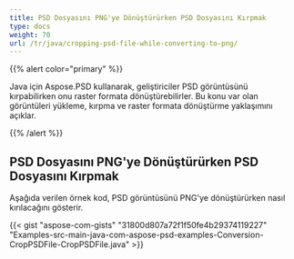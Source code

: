 ```yaml
---
title: PSD Dosyasını PNG'ye Dönüştürürken PSD Dosyasını Kırpmak
type: docs
weight: 70
url: /tr/java/cropping-psd-file-while-converting-to-png/
---
```


{{% alert color="primary" %}}

Java için Aspose.PSD kullanarak, geliştiriciler PSD görüntüsünü kırpabilirken onu raster formata dönüştürebilirler. Bu konu var olan görüntüleri yükleme, kırpma ve raster formata dönüştürme yaklaşımını açıklar.

{{% /alert %}}
## **PSD Dosyasını PNG'ye Dönüştürürken PSD Dosyasını Kırpmak**
Aşağıda verilen örnek kod, PSD görüntüsünü PNG'ye dönüştürürken nasıl kırılacağını gösterir.



{{< gist "aspose-com-gists" "31800d807a72f1f50fe4b29374119227" "Examples-src-main-java-com-aspose-psd-examples-Conversion-CropPSDFile-CropPSDFile.java" >}}



